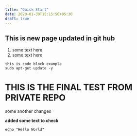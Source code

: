 ```yaml
---
title: "Quick Start"
date: 2020-01-30T15:15:50+05:30
draft: true
---
```


## This is new page updated in git hub
1. some text here
2. some text here

```
this is code block example
sudo apt-get update -y
```

# THIS IS THE FINAL TEST FROM PRIVATE REPO

some another changes

**added some text to check**

```
echo "Hello World"
```
